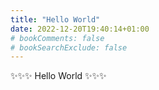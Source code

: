 ```yaml
---
title: "Hello World"
date: 2022-12-20T19:40:14+01:00
# bookComments: false
# bookSearchExclude: false
---
```

✨✨✨ Hello World ✨✨✨